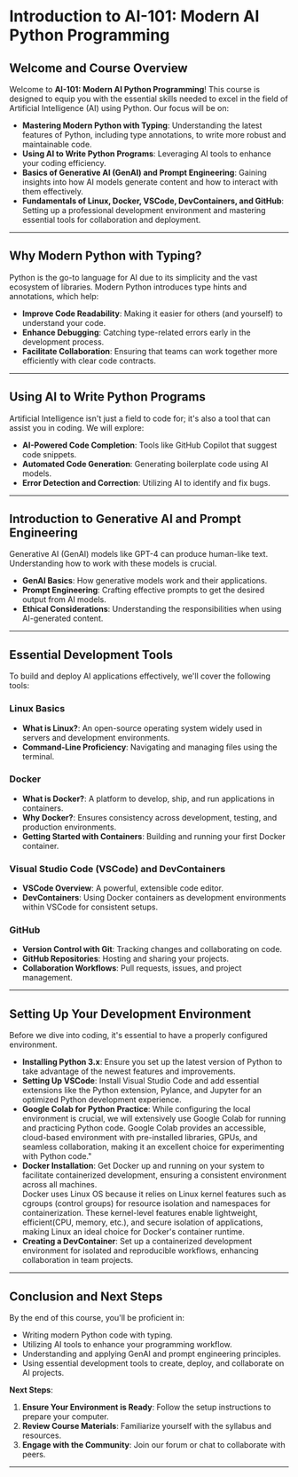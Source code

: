 # Introduction to AI-101: Modern AI Python Programming

## Welcome and Course Overview

Welcome to **AI-101: Modern AI Python Programming**! This course is designed to equip you with the essential skills needed to excel in the field of Artificial Intelligence (AI) using Python. Our focus will be on:

- **Mastering Modern Python with Typing**: Understanding the latest features of Python, including type annotations, to write more robust and maintainable code.
- **Using AI to Write Python Programs**: Leveraging AI tools to enhance your coding efficiency.
- **Basics of Generative AI (GenAI) and Prompt Engineering**: Gaining insights into how AI models generate content and how to interact with them effectively.
- **Fundamentals of Linux, Docker, VSCode, DevContainers, and GitHub**: Setting up a professional development environment and mastering essential tools for collaboration and deployment.

---

## Why Modern Python with Typing?

Python is the go-to language for AI due to its simplicity and the vast ecosystem of libraries. Modern Python introduces type hints and annotations, which help:

- **Improve Code Readability**: Making it easier for others (and yourself) to understand your code.
- **Enhance Debugging**: Catching type-related errors early in the development process.
- **Facilitate Collaboration**: Ensuring that teams can work together more efficiently with clear code contracts.

---

## Using AI to Write Python Programs

Artificial Intelligence isn't just a field to code for; it's also a tool that can assist you in coding. We will explore:

- **AI-Powered Code Completion**: Tools like GitHub Copilot that suggest code snippets.
- **Automated Code Generation**: Generating boilerplate code using AI models.
- **Error Detection and Correction**: Utilizing AI to identify and fix bugs.

---

## Introduction to Generative AI and Prompt Engineering

Generative AI (GenAI) models like GPT-4 can produce human-like text. Understanding how to work with these models is crucial.

- **GenAI Basics**: How generative models work and their applications.
- **Prompt Engineering**: Crafting effective prompts to get the desired output from AI models.
- **Ethical Considerations**: Understanding the responsibilities when using AI-generated content.

---

## Essential Development Tools

To build and deploy AI applications effectively, we'll cover the following tools:

### Linux Basics

- **What is Linux?**: An open-source operating system widely used in servers and development environments.
- **Command-Line Proficiency**: Navigating and managing files using the terminal.

### Docker

- **What is Docker?**: A platform to develop, ship, and run applications in containers.
- **Why Docker?**: Ensures consistency across development, testing, and production environments.
- **Getting Started with Containers**: Building and running your first Docker container.

### Visual Studio Code (VSCode) and DevContainers

- **VSCode Overview**: A powerful, extensible code editor.
- **DevContainers**: Using Docker containers as development environments within VSCode for consistent setups.

### GitHub

- **Version Control with Git**: Tracking changes and collaborating on code.
- **GitHub Repositories**: Hosting and sharing your projects.
- **Collaboration Workflows**: Pull requests, issues, and project management.

---

## Setting Up Your Development Environment


<!--  -->


Before we dive into coding, it's essential to have a properly configured environment.  

- **Installing Python 3.x**: Ensure you set up the latest version of Python to take advantage of the newest features and improvements.  
- **Setting Up VSCode**: Install Visual Studio Code and add essential extensions like the Python extension, Pylance, and Jupyter for an optimized Python development experience.
- **Google Colab for Python Practice**: While configuring the local environment is crucial, we will extensively use Google Colab for running and practicing Python code. Google Colab provides an accessible, cloud-based environment with pre-installed libraries, GPUs, and seamless collaboration, making it an excellent choice for experimenting with Python code."  
- **Docker Installation**: Get Docker up and running on your system to facilitate containerized development, ensuring a consistent environment across all machines.  
Docker uses Linux OS because it relies on Linux kernel features such as cgroups (control groups) for resource isolation and namespaces for containerization. These kernel-level features enable lightweight, efficient(CPU, memory, etc.), and secure isolation of applications, making Linux an ideal choice for Docker's container runtime.
- **Creating a DevContainer**: Set up a containerized development environment for isolated and reproducible workflows, enhancing collaboration in team projects.  

<!--  -->
---

## Conclusion and Next Steps

By the end of this course, you'll be proficient in:

- Writing modern Python code with typing.
- Utilizing AI tools to enhance your programming workflow.
- Understanding and applying GenAI and prompt engineering principles.
- Using essential development tools to create, deploy, and collaborate on AI projects.

**Next Steps**:

1. **Ensure Your Environment is Ready**: Follow the setup instructions to prepare your computer.
2. **Review Course Materials**: Familiarize yourself with the syllabus and resources.
3. **Engage with the Community**: Join our forum or chat to collaborate with peers.

---
